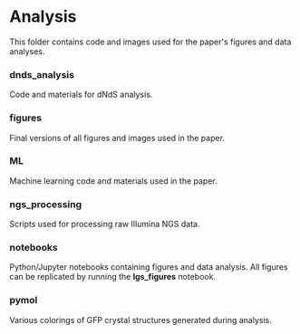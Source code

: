 # Analysis
This folder contains code and images used for the paper's figures and data analyses.

### dnds_analysis
Code and materials for dNdS analysis.

### figures
Final versions of all figures and images used in the paper.

### ML
Machine learning code and materials used in the paper.

### ngs_processing
Scripts used for processing raw Illumina NGS data.

### notebooks
Python/Jupyter notebooks containing figures and data analysis. All figures can be replicated by running the **lgs_figures** notebook.

### pymol
Various colorings of GFP crystal structures generated during analysis.